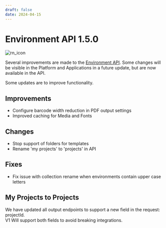 ```yaml
---
draft: false
date: 2024-04-15
---
```


# Environment API 1.5.0

![rn_icon](../../../../../assets/icon-CHILI-GraFx.svg)

Several improvements are made to the [Environment API](../../../../../GraFx-Developers/environment-api/reference/). Some changes will be visible in the Platform and Applications in a future update, but are now available in the API.

Some updates are to improve functionality.

<!-- more -->

## Improvements

- Configure barcode width reduction in PDF output settings
- Improved caching for Media and Fonts

## Changes

- Stop support of folders for templates
- Rename 'my projects' to 'projects' in API

## Fixes
- Fix issue with collection rename when environments contain upper case letters


## My Projects to Projects

We have updated all output endpoints to support a new field in the request: projectId.  
V1 Will support both fields to avoid breaking integrations.